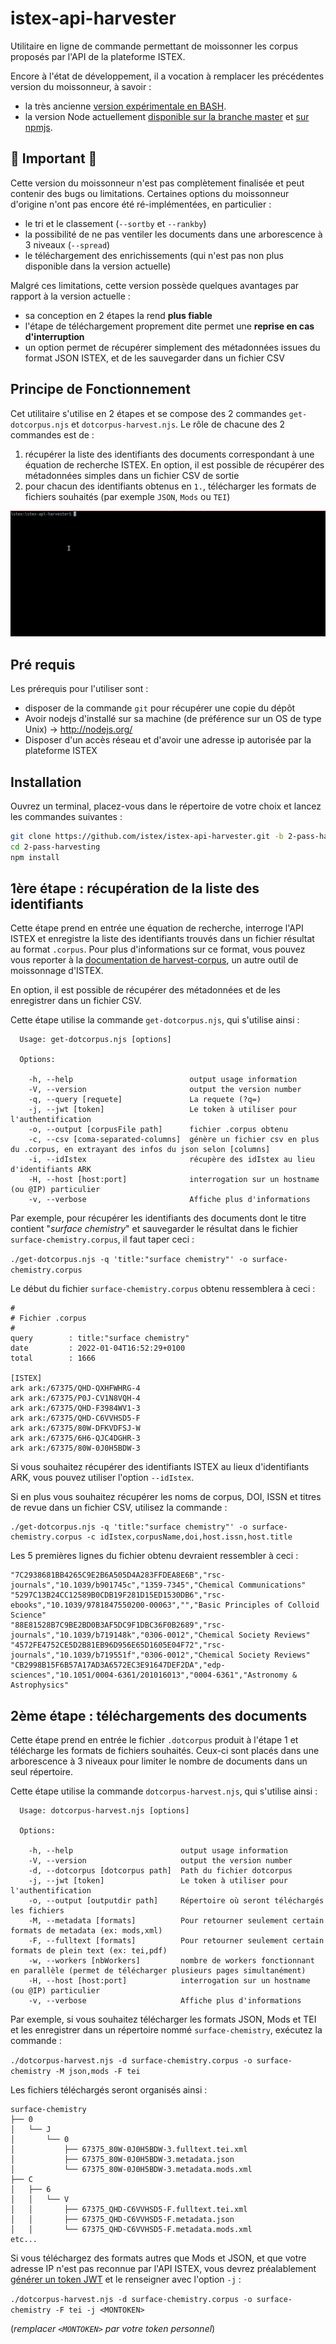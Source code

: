 # istex-api-harvester

Utilitaire en ligne de commande permettant de moissonner les corpus proposés par l'API de la plateforme ISTEX. 

Encore à l'état de développement, il a vocation à remplacer les précédentes version du moissonneur, à savoir :

- la très ancienne [version expérimentale en BASH](https://github.com/istex/istex-api-harvester/tree/master/misc/bash).
- la version Node actuellement [disponible sur la branche master](https://github.com/istex/istex-api-harvester/tree/master) et [sur npmjs](https://www.npmjs.com/package/istex-api-harvester).

## 🚧 Important 🚧
Cette version du moissonneur n'est pas complètement finalisée et peut contenir des bugs ou limitations.
Certaines options du moissonneur d'origine n'ont pas encore été ré-implémentées, en particulier :

- le tri et le classement (`--sortby` et `--rankby`)
- la possibilité de ne pas ventiler les documents dans une arborescence à 3 niveaux (`--spread`)
- le téléchargement des enrichissements (qui n'est pas non plus disponible dans la version actuelle)

Malgré ces limitations, cette version possède quelques avantages par rapport à la version actuelle :

- sa conception en 2 étapes la rend **plus fiable**
- l'étape de téléchargement proprement dite permet une **reprise en cas d'interruption**
- un option permet de récupérer simplement des métadonnées issues du format JSON ISTEX, et de les sauvegarder dans un fichier CSV

## Principe de Fonctionnement 

Cet utilitaire s'utilise en 2 étapes et se compose des 2 commandes `get-dotcorpus.njs` et `dotcorpus-harvest.njs`.
Le rôle de chacune des 2 commandes est de :

1) récupérer la liste des identifiants des documents correspondant à une équation de recherche ISTEX. En option, il est possible de récupérer des métadonnées simples dans un fichier CSV de sortie
2) pour chacun des identifiants obtenus en `1.`, télécharger les formats de fichiers souhaités (par exemple `JSON`, `Mods` ou `TEI`)

![commands-example](./resources/istex-harvester.gif)

## Pré requis

Les prérequis pour l'utiliser sont :
* disposer de la commande `git` pour récupérer une copie du dépôt
* Avoir nodejs d'installé sur sa machine (de préférence sur un OS de type Unix) -> http://nodejs.org/
* Disposer d'un accès réseau et d'avoir une adresse ip autorisée par la plateforme ISTEX

## Installation

Ouvrez un terminal, placez-vous dans le répertoire de votre choix et lancez les commandes suivantes :

```bash
git clone https://github.com/istex/istex-api-harvester.git -b 2-pass-harvesting
cd 2-pass-harvesting
npm install
```

## 1ère étape : récupération de la liste des identifiants

Cette étape prend en entrée une équation de recherche, interroge l'API ISTEX et enregistre la liste des identifiants trouvés dans un fichier résultat au format `.corpus`. Pour plus d'informations sur ce format, vous pouvez vous reporter à la [documentation de harvest-corpus](https://github.com/istex/harvest-corpus#1---fichier-corpus), un autre outil de moissonnage d'ISTEX.

En option, il est possible de récupérer des métadonnées et de les enregistrer dans un fichier CSV.

Cette étape utilise la commande `get-dotcorpus.njs`, qui s'utilise ainsi :

```
  Usage: get-dotcorpus.njs [options]

  Options:

    -h, --help                          output usage information
    -V, --version                       output the version number
    -q, --query [requete]               La requete (?q=) 
    -j, --jwt [token]                   Le token à utiliser pour l'authentification
    -o, --output [corpusFile path]      fichier .corpus obtenu
    -c, --csv [coma-separated-columns]  génère un fichier csv en plus du .corpus, en extrayant des infos du json selon [columns]
    -i, --idIstex                       récupère des idIstex au lieu d'identifiants ARK
    -H, --host [host:port]              interrogation sur un hostname (ou @IP) particulier
    -v, --verbose                       Affiche plus d'informations
```

Par exemple, pour récupérer les identifiants des documents dont le titre contient "*surface chemistry*" et sauvegarder le résultat dans le fichier `surface-chemistry.corpus`, il faut taper ceci :

`./get-dotcorpus.njs -q 'title:"surface chemistry"' -o surface-chemistry.corpus`

Le début du fichier `surface-chemistry.corpus` obtenu ressemblera à ceci :

```
#
# Fichier .corpus
#
query        : title:"surface chemistry"
date         : 2022-01-04T16:52:29+0100
total        : 1666

[ISTEX]
ark ark:/67375/QHD-QXHFWHRG-4
ark ark:/67375/P0J-CV1N8VQH-4
ark ark:/67375/QHD-F3984WV1-3
ark ark:/67375/QHD-C6VVHSD5-F
ark ark:/67375/80W-DFKVDFSJ-W
ark ark:/67375/6H6-QJC4DGHR-3
ark ark:/67375/80W-0J0H5BDW-3
```

Si vous souhaitez récupérer des identifiants ISTEX au lieux d'identifiants ARK, vous pouvez utiliser l'option `--idIstex`.

Si en plus vous souhaitez récupérer les noms de corpus, DOI, ISSN et titres de revue dans un fichier CSV, utilisez la commande :

```
./get-dotcorpus.njs -q 'title:"surface chemistry"' -o surface-chemistry.corpus -c idIstex,corpusName,doi,host.issn,host.title
```

Les 5 premières lignes du fichier obtenu devraient ressembler à ceci :

```
"7C2938681BB4265C9E2B6A505D4A283FFDEA8E6B","rsc-journals","10.1039/b901745c","1359-7345","Chemical Communications"
"5297C13B24CC12589B0CDB19F281D15ED1530DB6","rsc-ebooks","10.1039/9781847550200-00063","","Basic Principles of Colloid Science"
"88E81528B7C9BE2BD0B3AF5DC9F1DBC36F0B2689","rsc-journals","10.1039/b719148k","0306-0012","Chemical Society Reviews"
"4572FE4752CE5D2B81EB96D956E65D1605E04F72","rsc-journals","10.1039/b719551f","0306-0012","Chemical Society Reviews"
"CB2998B15F6B57A17AD3A6572EC3E91647DEF2DA","edp-sciences","10.1051/0004-6361/201016013","0004-6361","Astronomy & Astrophysics"
```

## 2ème étape : téléchargements des documents

Cette étape prend en entrée le fichier `.dotcorpus` produit à l'étape 1 et télécharge les formats de fichiers souhaités. Ceux-ci sont placés dans une arborescence à 3 niveaux pour limiter le nombre de documents dans un seul répertoire.

Cette étape utilise la commande `dotcorpus-harvest.njs`, qui s'utilise ainsi :

```
  Usage: dotcorpus-harvest.njs [options]

  Options:

    -h, --help                        output usage information
    -V, --version                     output the version number
    -d, --dotcorpus [dotcorpus path]  Path du fichier dotcorpus
    -j, --jwt [token]                 Le token à utiliser pour l'authentification
    -o, --output [outputdir path]     Répertoire où seront téléchargés les fichiers
    -M, --metadata [formats]          Pour retourner seulement certain formats de metadata (ex: mods,xml)
    -F, --fulltext [formats]          Pour retourner seulement certain formats de plein text (ex: tei,pdf)
    -w, --workers [nbWorkers]         nombre de workers fonctionnant en parallèle (permet de télécharger plusieurs pages simultanément)
    -H, --host [host:port]            interrogation sur un hostname (ou @IP) particulier
    -v, --verbose                     Affiche plus d'informations

```

Par exemple, si vous souhaitez télécharger les formats JSON, Mods et TEI et les enregistrer dans un répertoire nommé `surface-chemistry`, exécutez la commande : 

`./dotcorpus-harvest.njs -d surface-chemistry.corpus -o surface-chemistry -M json,mods -F tei`

Les fichiers téléchargés seront organisés ainsi :

```
surface-chemistry
├── 0
│   └── J
│       └── 0
│           ├── 67375_80W-0J0H5BDW-3.fulltext.tei.xml
│           ├── 67375_80W-0J0H5BDW-3.metadata.json
│           └── 67375_80W-0J0H5BDW-3.metadata.mods.xml
├── C
│   ├── 6
│   │   └── V
│   │       ├── 67375_QHD-C6VVHSD5-F.fulltext.tei.xml
│   │       ├── 67375_QHD-C6VVHSD5-F.metadata.json
│   │       └── 67375_QHD-C6VVHSD5-F.metadata.mods.xml
etc...
```

Si vous téléchargez des formats autres que Mods et JSON, et que votre adresse IP n'est pas reconnue par l'API ISTEX, vous devrez préalablement [générer un token JWT](https://doc.istex.fr/api/access/fede.html#1%C3%A8re-%C3%A9tape--g%C3%A9n%C3%A9ration-du-token) et le renseigner avec l'option `-j` :

`./dotcorpus-harvest.njs -d surface-chemistry.corpus -o surface-chemistry -F tei -j <MONTOKEN>`

(*remplacer `<MONTOKEN>` par votre token personnel*)

